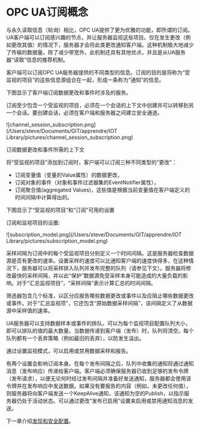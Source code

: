 

# OPC UA订阅概念

与永久读取信息（轮询）相比，OPC UA提供了更为优雅的功能，即所谓的订阅。UA客户端可以订阅感兴趣的节点，并让服务器监视这些项目。仅在发生更改（例如更改其值）的情况下，服务器才会将此类更改通知客户端。这种机制极大地减少了传输的数据量。除了减少带宽外，此机制还具有其他优点，并且是从UA服务器“读取”信息的推荐机制。

客户端可以订阅OPC UA服务器提供的不同类型的信息。订阅的目的是将称为“受监视的项目”的这些信息源组合在一起，形成一条称为“通知”的信息。

下图显示了客户端订阅数据更改和事件时涉及的服务。

订阅至少包含一个受监视的项目，必须在一个会话的上下文中创建并可以转移到另一个会话。要创建会话，必须在客户端和服务器之间建立安全通道。

![channel_session_subscription.png](/Users/steve/Documents/GIT/apprendre/IOT Library/pictures/channel_session_subscription.png)

订阅数据更改和事件所需的上下文

将“受监视的项目”添加到订阅时，客户端可以订阅三种不同类型的“更改”：

- 订阅变量值（变量的Value属性）的数据更改，
- 订阅对象的事件（对象和事件过滤器集的EventNotifier属性），
- 订阅聚合值(aggregated Values)，这些值是根据当前变量值在客户端定义的时间间隔中计算得出的。

下图显示了“受监视的项目”和“订阅”可用的设置

订阅和监视项目的设置:

![subscription_model.png](/Users/steve/Documents/GIT/apprendre/IOT Library/pictures/subscription_model.png)



采样间隔为订阅中的每个受监视项目分别定义一个时间间隔。这是服务器检查数据源是否有更改的速率。设置采样的速度可以比通知客户端的速度快得多，在这种情况下，服务器可以将采样排入队列并发布完整的队列（请参见下文）。服务器将修改最快的采样间隔，并以此“保护”数据源免受采样本身可能造成的大量负载的影响。对于“汇总监视项目”，“采样间隔”表示计算汇总的时间间隔。

筛选器包含几个标准，以区分应报告哪些数据更改或事件以及应阻止哪些数据更改或事件。对于“汇总监视项”，它还包含“原始数据采样间隔”，该间隔定义了从数据源中采样值的速率。

UA服务器可以支持数据样本或事件的排队。可以为每个监视项目配置队列大小，即可以排队的值的最大数量。当数据传递到客户端（发布）时，队列将清空。每个队列都有一个丢弃策略（例如最旧的丢弃），以防发生溢出。

通过设置监视模式，可以启用或禁用数据采样和报告。

有两个设置会影响订阅本身。在每个发布间隔之后，队列中收集的通知将通过通知消息（发布响应）传递给客户端。客户端必须确保服务器已收到足够的发布令牌（发布请求），以便无论何时经过发布间隔并准备好发送通知，服务器都会使用该令牌并在发布响应中发送数据。如果没有要报告的内容（例如，未更改任何值），则服务器将向客户端发送一个KeepAlive通知，该通知为空的Publish，以指示服务器仍处于活动状态。可以通过更改“发布已启用”设置来启用或禁用通知消息的发送。

下一章介绍[发现和安全配置](https://documentation.unified-automation.com/uasdkhp/1.0.0/html/_l2_ua_discovery_connect.html)。